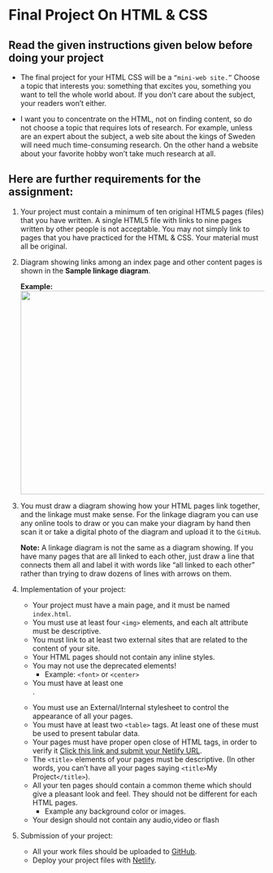 # Final Project On HTML & CSS

## Read the given instructions given below before doing your project

- The final project for your HTML CSS will be a `“mini-web site.”` Choose a topic that interests you: something that excites you, something you want to tell the whole world about. If you don’t care about the subject, your readers won’t either.

- I want you to concentrate on the HTML, not on finding content, so do not choose a topic that requires lots of research. For example, unless are an expert about the subject, a web site about the kings of Sweden will need much time-consuming research. On the other hand a website about your favorite hobby won’t take much research at all.

## Here are further requirements for the assignment:

1. Your project must contain a minimum of ten original HTML5 pages (files) that you have written. A single HTML5 file with links to nine pages written by other people is not acceptable. You may not simply link to pages that you have practiced for the HTML & CSS. Your material must all be original.

2. Diagram showing links among an index page and other content pages is shown in the <strong>Sample linkage diagram</strong>.

   <strong> Example:</strong> <img src="https://www.thetopsites.net/images/55397887-1.jpg" width=500 height=400>

3. You must draw a diagram showing how your HTML pages link together, and the linkage must make sense. For the linkage diagram you can use any online tools to draw or you can make your diagram by hand then scan it or take a digital photo of the diagram and upload it to the `GitHub`.

   <strong>Note:</strong> A linkage diagram is not the same as a diagram showing. If you have many pages that are all linked to each other, just draw a line that connects them all and label it with words like “all linked to each other” rather than trying to draw dozens of lines with arrows on them.

4. Implementation of your project:

   - Your project must have a main page, and it must be named `index.html`.
   - You must use at least four `<img>` elements, and each alt attribute must be descriptive.
   - You must link to at least two external sites that are related to the content of your site.
   - Your HTML pages should not contain any inline styles.
   - You may not use the deprecated elements!
     - Example: `<font>` or `<center>`
   - You must have at least one <form>.
   - You must use an External/Internal stylesheet to control the appearance of all your pages.
   - You must have at least two `<table>` tags. At least one of these must be used to present tabular data.
   - Your pages must have proper open close of HTML tags, in order to verify it [Click this link and submit your Netlify URL](http://validator.w3.org/).
   - The `<title>` elements of your pages must be descriptive. (In other words, you can’t have all your pages saying `<title>`My Project`</title>`).
   - All your ten pages should contain a common theme which should give a pleasant look and feel. They should not be different for each HTML pages.
     - Example any background color or images.
   - Your design should not contain any audio,video or flash

5. Submission of your project:
   - All your work files should be uploaded to [GitHub](https://github.com/).
   - Deploy your project files with [Netlify](https://www.netlify.com/).
